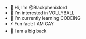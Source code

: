 - 👋 Hi, I’m @Blackphenixlord
- 👀 I’m interested in VOLLYBALL
- 🌱 I’m currently learning CODEING 
- ⚡ Fun fact: I AM GAY
- 🍔 I am a big back
<!---
Blackphenixlord/Blackphenixlord is a ✨ special ✨ repository because its `README.md` (this file) appears on your GitHub profile.
You can click the Preview link to take a look at your changes.
--->
